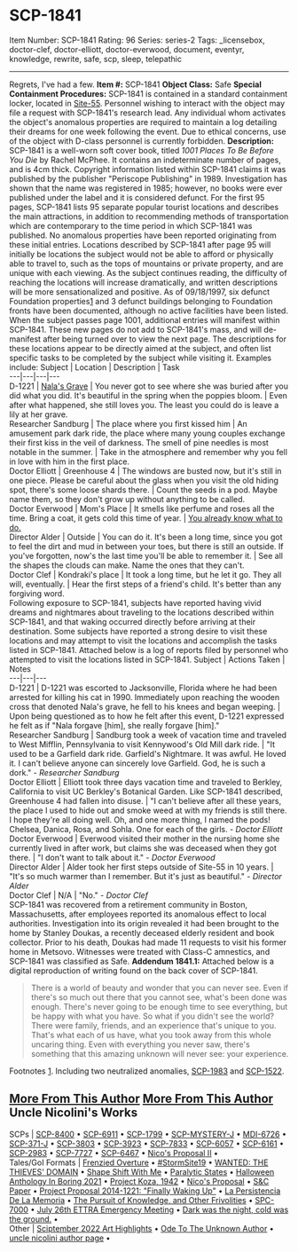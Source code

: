 # SCP-1841
Item Number: SCP-1841
Rating: 96
Series: series-2
Tags: _licensebox, doctor-clef, doctor-elliott, doctor-everwood, document, eventyr, knowledge, rewrite, safe, scp, sleep, telepathic

---

Regrets, I've had a few.
**Item #:** SCP-1841
**Object Class:** Safe
**Special Containment Procedures:** SCP-1841 is contained in a standard containment locker, located in [Site-55](/secure-facility-dossier-site-55). Personnel wishing to interact with the object may file a request with SCP-1841's research lead. Any individual whom activates the object's anomalous properties are required to maintain a log detailing their dreams for one week following the event.
Due to ethical concerns, use of the object with D-class personnel is currently forbidden.
**Description:** SCP-1841 is a well-worn soft cover book, titled _1001 Places To Be Before You Die_ by Rachel McPhee. It contains an indeterminate number of pages, and is 4cm thick. Copyright information listed within SCP-1841 claims it was published by the publisher "Periscope Publishing" in 1989. Investigation has shown that the name was registered in 1985; however, no books were ever published under the label and it is considered defunct.
For the first 95 pages, SCP-1841 lists 95 separate popular tourist locations and describes the main attractions, in addition to recommending methods of transportation which are contemporary to the time period in which SCP-1841 was published. No anomalous properties have been reported originating from these initial entries.
Locations described by SCP-1841 after page 95 will initially be locations the subject would not be able to afford or physically able to travel to, such as the tops of mountains or private property, and are unique with each viewing. As the subject continues reading, the difficulty of reaching the locations will increase dramatically, and written descriptions will be more sensationalized and positive. As of 09/18/1997, six defunct Foundation properties[1](javascript:;) and 3 defunct buildings belonging to Foundation fronts have been documented, although no active facilities have been listed.
When the subject passes page 1001, additional entries will manifest within SCP-1841. These new pages do not add to SCP-1841's mass, and will de-manifest after being turned over to view the next page. The descriptions for these locations appear to be directly aimed at the subject, and often list specific tasks to be completed by the subject while visiting it. Examples include:
Subject | Location | Description | Task  
---|---|---|---  
D-1221 | [Nala's Grave](/scp-3867) | You never got to see where she was buried after you did what you did. It's beautiful in the spring when the poppies bloom. | Even after what happened, she still loves you. The least you could do is leave a lily at her grave.  
Researcher Sandburg | The place where you first kissed him | An amusement park dark ride, the place where many young couples exchange their first kiss in the veil of darkness. The smell of pine needles is most notable in the summer. | Take in the atmosphere and remember why you fell in love with him in the first place.  
Doctor Elliott | Greenhouse 4 | The windows are busted now, but it's still in one piece. Please be careful about the glass when you visit the old hiding spot, there's some loose shards there. | Count the seeds in a pod. Maybe name them, so they don't grow up without anything to be called.  
Doctor Everwood | Mom's Place | It smells like perfume and roses all the time. Bring a coat, it gets cold this time of year. | [You already know what to do.](/before-the-storm)  
Director Alder | Outside | You can do it. It's been a long time, since you got to feel the dirt and mud in between your toes, but there is still an outside. If you've forgotten, now's the last time you'll be able to remember it. | See all the shapes the clouds can make. Name the ones that they can't.  
Doctor Clef | Kondraki's place | It took a long time, but he let it go. They all will, eventually. | Hear the first steps of a friend's child. It's better than any forgiving word.  
Following exposure to SCP-1841, subjects have reported having vivid dreams and nightmares about traveling to the locations described within SCP-1841, and that waking occurred directly before arriving at their destination. Some subjects have reported a strong desire to visit these locations and may attempt to visit the locations and accomplish the tasks listed in SCP-1841. Attached below is a log of reports filed by personnel who attempted to visit the locations listed in SCP-1841.
Subject | Actions Taken | Notes  
---|---|---  
D-1221 | D-1221 was escorted to Jacksonville, Florida where he had been arrested for killing his cat in 1990. Immediately upon reaching the wooden cross that denoted Nala's grave, he fell to his knees and began weeping. | Upon being questioned as to how he felt after this event, D-1221 expressed he felt as if "Nala forgave [him], she really forgave [him]."  
Researcher Sandburg | Sandburg took a week of vacation time and traveled to West Mifflin, Pennsylvania to visit Kennywood's Old Mill dark ride. | "It used to be a Garfield dark ride. Garfield's Nightmare. It was awful. He loved it. I can't believe anyone can sincerely love Garfield. God, he is such a dork." - _Researcher Sandburg_  
Doctor Elliott | Elliott took three days vacation time and traveled to Berkley, California to visit UC Berkley's Botanical Garden. Like SCP-1841 described, Greenhouse 4 had fallen into disuse. | "I can't believe after all these years, the place I used to hide out and smoke weed at with my friends is still there. I hope they're all doing well. Oh, and one more thing, I named the pods! Chelsea, Danica, Rosa, and Sohla. One for each of the girls. - _Doctor Elliott_  
Doctor Everwood | Everwood visited their mother in the nursing home she currently lived in after work, but claims she was deceased when they got there. | "I don't want to talk about it." - _Doctor Everwood_  
Director Alder | Alder took her first steps outside of Site-55 in 10 years. | "It's so much warmer than I remember. But it's just as beautiful." - _Director Alder_  
Doctor Clef | N/A | "No." - _Doctor Clef_  
SCP-1841 was recovered from a retirement community in Boston, Massachusetts, after employees reported its anomalous effect to local authorities. Investigation into its origin revealed it had been brought to the home by Stanley Doukas, a recently deceased elderly resident and book collector. Prior to his death, Doukas had made 11 requests to visit his former home in Metsovo. Witnesses were treated with Class-C amnestics, and SCP-1841 was classified as Safe.
**Addendum 1841.1:** Attached below is a digital reproduction of writing found on the back cover of SCP-1841.
> There is a world of beauty and wonder that you can never see.
> Even if there's so much out there that you cannot see, what's been done was enough. There's never going to be enough time to see everything, but be happy with what you have.
> So what if you didn't see the world? There were family, friends, and an experience that's unique to you. That's what each of us have, what you took away from this whole uncaring thing. Even with everything you never saw, there's something that this amazing unknown will never see: your experience.
  

Footnotes
[1](javascript:;). Including two neutralized anomalies, [SCP-1983](/scp-1983) and [SCP-1522](/scp-1522).
  
  
  

[More From This Author](javascript:;)
[More From This Author](javascript:;)
Uncle Nicolini's Works  
---  
SCPs |  [SCP-8400](/scp-8400) • [SCP-6911](/scp-6911) • [SCP-1799](/scp-1799) • [SCP-MYSTERY-J](/scp-mystery-j) • [MDI-6726](/scp-6726) • [SCP-371-J](/scp-371-j) • [SCP-3803](/scp-3803) • [SCP-3923](/scp-3923) • [SCP-7833](/scp-7833) • [SCP-6057](/scp-6057) • [SCP-6161](/scp-6161) • [SCP-2983](/scp-2983) • [SCP-7727](/scp-7727) • [SCP-6467](/scp-6467) • [Nico's Proposal II](/nicos-proposal-ii) •  
Tales/GoI Formats |  [Frenzied Overture](/september-eleven-prequel) • [#StormSite19](/stormsite19) • [WANTED: THE THIEVES' DOMAIN](/wanted-the-thieves-domain) • [Shape Shift With Me](/shape-shift-with-me) • [Paralytic States](/paralytic-states) • [Halloween Anthology In Boring 2021](/halloween-anthology-boring-2021) • [Project Koza, 1942](/project-koza) • [Nico's Proposal](/nico-proposal) • [S&C Paper](/sc-paper) • [Project Proposal 2014-1221: "Finally Waking Up"](/project-proposal-2014-1221) • [La Persistencia De La Memoria](/la-persistencia-de-la-memoria) • [The Pursuit of Knowledge, and Other Frivolities](/tpokaof) • [SPC-7000](/spc-7000) • [July 26th ETTRA Emergency Meeting](/error-404-database-not-found) • [Dark was the night, cold was the ground.](/world-went-beautiful) •  
Other |  [Sciptember 2022 Art Highlights](/sciptember-2022-art) • [Ode To The Unknown Author](/ode-to-the-unknown-author) • [uncle nicolini author page](/uncle-nicolini-author-page) •